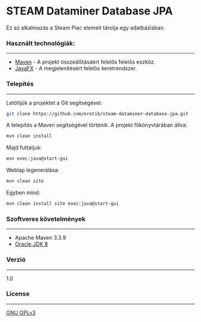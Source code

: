 # STEAM Dataminer Database JPA

Ez az alkalmazás a Steam Piac elemeit tárolja egy adatbázisban.

### Használt technológiák:
---
  - [Maven] - A projekt összeállításáért felelős felelős eszköz.
  - [JavaFX] - A megjelenítésért felelős keretrendszer.

### Telepítés
---
Letöltjük a projektet a Git segítségével:
```sh
git clone https://github.com/orotib/steam-dataminer-database-jpa.git
```
A telepítés a Maven segítségével történik. A projekt főkönyvtárában állva:
```sh
mvn clean install
```
Majd futtatjuk:
```sh
mvn exec:java@start-gui
```
Weblap legenerálása:
```sh
mvn clean site
```
Egyben mind:
```sh
mvn clean install site exec:java@start-gui
```

### Szoftveres követelmények
---
  - Apache Maven 3.3.9
  - [Oracle JDK 8]

### Verzió
---
  1.0

### License
----
[GNU GPLv3](http://www.gnu.org/licenses/gpl-3.0.html)

   [Maven]: <https://maven.apache.org/>
   [JavaFX]: <http://docs.oracle.com/javase/8/javase-clienttechnologies.htm>
   [Oracle JDK 8]: <http://www.oracle.com/technetwork/java/javase/downloads/jdk8-downloads-2133151.html>
   [git-repo-url]: <https://github.com/orotib/steam-dataminer.git>